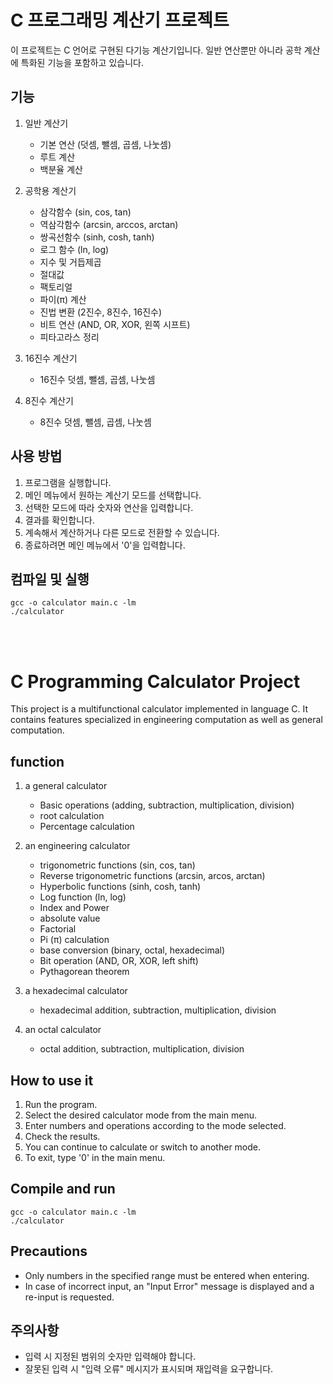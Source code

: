 # C 프로그래밍 계산기 프로젝트

이 프로젝트는 C 언어로 구현된 다기능 계산기입니다. 일반 연산뿐만 아니라 공학 계산에 특화된 기능을 포함하고 있습니다.

## 기능

1. 일반 계산기
   - 기본 연산 (덧셈, 뺄셈, 곱셈, 나눗셈)
   - 루트 계산
   - 백분율 계산

2. 공학용 계산기
   - 삼각함수 (sin, cos, tan)
   - 역삼각함수 (arcsin, arccos, arctan)
   - 쌍곡선함수 (sinh, cosh, tanh)
   - 로그 함수 (ln, log)
   - 지수 및 거듭제곱
   - 절대값
   - 팩토리얼
   - 파이(π) 계산
   - 진법 변환 (2진수, 8진수, 16진수)
   - 비트 연산 (AND, OR, XOR, 왼쪽 시프트)
   - 피타고라스 정리

3. 16진수 계산기
   - 16진수 덧셈, 뺄셈, 곱셈, 나눗셈

4. 8진수 계산기
   - 8진수 덧셈, 뺄셈, 곱셈, 나눗셈

## 사용 방법

1. 프로그램을 실행합니다.
2. 메인 메뉴에서 원하는 계산기 모드를 선택합니다.
3. 선택한 모드에 따라 숫자와 연산을 입력합니다.
4. 결과를 확인합니다.
5. 계속해서 계산하거나 다른 모드로 전환할 수 있습니다.
6. 종료하려면 메인 메뉴에서 '0'을 입력합니다.

## 컴파일 및 실행

```
gcc -o calculator main.c -lm
./calculator
```
<br/>
<br/>

# C Programming Calculator Project

This project is a multifunctional calculator implemented in language C. It contains features specialized in engineering computation as well as general computation.

## function

1. a general calculator
   - Basic operations (adding, subtraction, multiplication, division)
   - root calculation
   - Percentage calculation

2. an engineering calculator
   - trigonometric functions (sin, cos, tan)
   - Reverse trigonometric functions (arcsin, arcos, arctan)
   - Hyperbolic functions (sinh, cosh, tanh)
   - Log function (ln, log)
   - Index and Power
   - absolute value
   - Factorial
   - Pi (π) calculation
   - base conversion (binary, octal, hexadecimal)
   - Bit operation (AND, OR, XOR, left shift)
   - Pythagorean theorem

3. a hexadecimal calculator
   - hexadecimal addition, subtraction, multiplication, division

4. an octal calculator
   - octal addition, subtraction, multiplication, division

## How to use it

1. Run the program.
2. Select the desired calculator mode from the main menu.
3. Enter numbers and operations according to the mode selected.
4. Check the results.
5. You can continue to calculate or switch to another mode.
6. To exit, type '0' in the main menu.

## Compile and run

```
gcc -o calculator main.c -lm
./calculator
```

## Precautions

- Only numbers in the specified range must be entered when entering.
- In case of incorrect input, an "Input Error" message is displayed and a re-input is requested.
## 주의사항

- 입력 시 지정된 범위의 숫자만 입력해야 합니다.
- 잘못된 입력 시 "입력 오류" 메시지가 표시되며 재입력을 요구합니다.

